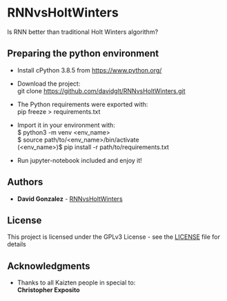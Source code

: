 # RNNvsHoltWinters
Is RNN better than traditional Holt Winters algorithm?

## Preparing the python environment

* Install cPython 3.8.5 from https://www.python.org/

* Download the project:\
git clone https://github.com/davidglt/RNNvsHoltWinters.git

* The Python requirements were exported with:\
pip freeze > requirements.txt
 
* Import it in your environment with:\
$ python3 -m venv <env_name>\
$ source path/to/<env_name>/bin/activate\
(<env_name>)$ pip install -r path/to/requirements.txt

* Run jupyter-notebook included and enjoy it!

## Authors

* **David Gonzalez** - [RNNvsHoltWinters](https://github.com/RNNvsHoltWinters)

## License

This project is licensed under the GPLv3 License - see the [LICENSE](LICENSE) file for details

## Acknowledgments

* Thanks to all Kaizten people in special to:\
**Christopher Exposito**
